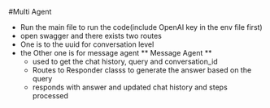 #Multi Agent 
* Run the main file to run the code(include OpenAI key in the env file first)
* open swagger and there exists two routes
* One is to the uuid for conversation level
* the Other one is for message agent
  ** Message Agent **
  - used to get the chat history, query and conversation_id
  - Routes to Responder classs to generate the answer based on the query
  - responds with answer and updated chat history and steps processed
